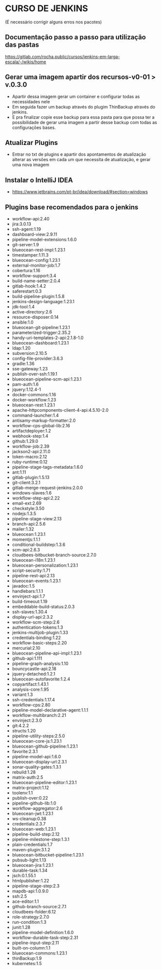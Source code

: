 # CURSO DE JENKINS
(É necessário corrigir alguns erros nos pacotes)

## Documentação passo a passo para utilização das pastas
https://gitlab.com/rocha.public/cursos/jenkins-em-larga-escala/-/wikis/home

## Gerar uma imagem apartir dos recursos-v0-01 > v.0.3.0
* Apartir dessa imagem gerar um container e configurar todas as necessidades nele
* Em seguida fazer um backup através do plugim ThinBackup através do jenkins.
* E pra finalizar copie esse backup para essa pasta para que possa ter a possibilidade de gerar uma imagem a partir desse backup com todas as configurações bases.

## Atualizar Plugins
* Entrar no txt de plugins e apartir dos apontamentos de atualização alterar as versões em cada um que necessita de atualização, e gerar uma nova imagem

## Instalar o IntelliJ IDEA
* https://www.jetbrains.com/pt-br/idea/download/#section=windows

## Plugins base recomendados para o jenkins
* workflow-api:2.40
* jira:3.0.13
* ssh-agent:1.19
* dashboard-view:2.9.11
* pipeline-model-extensions:1.6.0
* git-server:1.9
* blueocean-rest-impl:1.23.1
* timestamper:1.11.3
* blueocean-config:1.23.1
* external-monitor-job:1.7
* cobertura:1.16
* workflow-support:3.4
* build-name-setter:2.0.4
* gitlab-hook:1.4.2
* saferestart:0.3
* build-pipeline-plugin:1.5.8
* jenkins-design-language:1.23.1
* jdk-tool:1.4
* active-directory:2.6
* resource-disposer:0.14
* ansible:1.0
* blueocean-git-pipeline:1.23.1
* parameterized-trigger:2.35.2
* handy-uri-templates-2-api:2.1.8-1.0
* blueocean-dashboard:1.23.1
* ldap:1.20
* subversion:2.10.5
* config-file-provider:3.6.3
* gradle:1.36
* sse-gateway:1.23
* publish-over-ssh:1.19.1
* blueocean-pipeline-scm-api:1.23.1
* pam-auth:1.6
* jquery:1.12.4-1
* docker-commons:1.16
* docker-workflow:1.23
* blueocean-rest:1.23.1
* apache-httpcomponents-client-4-api:4.5.10-2.0
* command-launcher:1.4
* antisamy-markup-formatter:2.0
* workflow-cps-global-lib:2.16
* artifactdeployer:1.2
* webhook-step:1.4
* github:1.29.0
* workflow-job:2.39
* jackson2-api:2.11.0
* token-macro:2.12
* ruby-runtime:0.12
* pipeline-stage-tags-metadata:1.6.0
* ant:1.11
* gitlab-plugin:1.5.13
* git-client:3.2.1
* gitlab-merge-request-jenkins:2.0.0
* windows-slaves:1.6
* workflow-step-api:2.22
* email-ext:2.69
* checkstyle:3.50
* nodejs:1.3.5
* pipeline-stage-view:2.13
* branch-api:2.5.6
* mailer:1.32
* blueocean:1.23.1
* momentjs:1.1.1
* conditional-buildstep:1.3.6
* scm-api:2.6.3
* cloudbees-bitbucket-branch-source:2.7.0
* blueocean-i18n:1.23.1
* blueocean-personalization:1.23.1
* script-security:1.71
* pipeline-rest-api:2.13
* blueocean-events:1.23.1
* javadoc:1.5
* handlebars:1.1.1
* envinject-api:1.7
* build-timeout:1.19
* embeddable-build-status:2.0.3
* ssh-slaves:1.30.4
* display-url-api:2.3.2
* workflow-scm-step:2.6
* authentication-tokens:1.3
* jenkins-multijob-plugin:1.33
* credentials-binding:1.22
* workflow-basic-steps:2.20
* mercurial:2.10
* blueocean-pipeline-api-impl:1.23.1
* github-api:1.111
* pipeline-graph-analysis:1.10
* bouncycastle-api:2.18
* jquery-detached:1.2.1
* blueocean-autofavorite:1.2.4
* copyartifact:1.43.1
* analysis-core:1.95
* variant:1.3
* ssh-credentials:1.17.4
* workflow-cps:2.80
* pipeline-model-declarative-agent:1.1.1
* workflow-multibranch:2.21
* envinject:2.3.0
* git:4.2.2
* structs:1.20
* pipeline-utility-steps:2.5.0
* blueocean-core-js:1.23.1
* blueocean-github-pipeline:1.23.1
* favorite:2.3.1
* pipeline-model-api:1.6.0
* blueocean-display-url:2.3.1
* sonar-quality-gates:1.3.1
* rebuild:1.28
* matrix-auth:2.5
* blueocean-pipeline-editor:1.23.1
* matrix-project:1.12
* toolenv:1.1
* publish-over:0.22
* pipeline-github-lib:1.0
* workflow-aggregator:2.6
* blueocean-jwt:1.23.1
* ws-cleanup:0.38
* credentials:2.3.7
* blueocean-web:1.23.1
* pipeline-build-step:2.12
* pipeline-milestone-step:1.3.1
* plain-credentials:1.7
* maven-plugin:3.1.2
* blueocean-bitbucket-pipeline:1.23.1
* pubsub-light:1.13
* blueocean-jira:1.23.1
* durable-task:1.34
* jsch:0.1.55.1
* htmlpublisher:1.22
* pipeline-stage-step:2.3
* mapdb-api:1.0.9.0
* ssh:2.5
* ace-editor:1.1
* github-branch-source:2.7.1
* cloudbees-folder:6.12
* role-strategy:2.7.0
* run-condition:1.3
* junit:1.28
* pipeline-model-definition:1.6.0
* workflow-durable-task-step:2.31
* pipeline-input-step:2.11
* built-on-column:1.1
* blueocean-commons:1.23.1
* thinBackup:1.9
* kubernetes:1.5